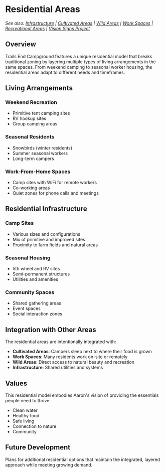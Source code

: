 # Residential Areas

*See also: [Infrastructure](infrastructure.md) | [Cultivated Areas](cultivated_areas.md) | [Wild Areas](wild_areas.md) | [Work Spaces](work_spaces.md) | [Recreational Areas](recreational_areas.md) | [Vision Signs Project](../vision_signs/README.md)*

## Overview

Trails End Campground features a unique residential model that breaks traditional zoning by layering multiple types of living arrangements in the same spaces. From weekend camping to seasonal worker housing, the residential areas adapt to different needs and timeframes.

## Living Arrangements

### Weekend Recreation
- Primitive tent camping sites
- RV hookup sites
- Group camping areas

### Seasonal Residents
- Snowbirds (winter residents)
- Summer seasonal workers
- Long-term campers

### Work-From-Home Spaces
- Camp sites with WiFi for remote workers
- Co-working areas
- Quiet zones for phone calls and meetings

## Residential Infrastructure

### Camp Sites
- Various sizes and configurations
- Mix of primitive and improved sites
- Proximity to farm fields and natural areas

### Seasonal Housing
- 5th wheel and RV sites
- Semi-permanent structures
- Utilities and amenities

### Community Spaces
- Shared gathering areas
- Event spaces
- Social interaction zones

## Integration with Other Areas

The residential areas are intentionally integrated with:
- **Cultivated Areas**: Campers sleep next to where their food is grown
- **Work Spaces**: Many residents work on-site or remotely
- **Wild Areas**: Direct access to natural beauty and recreation
- **Infrastructure**: Shared utilities and systems

## Values

This residential model embodies Aaron's vision of providing the essentials people need to thrive:
- Clean water
- Healthy food  
- Safe living
- Connection to nature
- Community

## Future Development

Plans for additional residential options that maintain the integrated, layered approach while meeting growing demand.